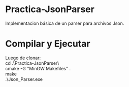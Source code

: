 # Practica-JsonParser
Implementacion básica de un parser para archivos Json.

# Compilar y Ejecutar
Luego de clonar: <br>
cd .\Practica-JsonParser\ <br>
cmake -G "MinGW Makefiles" . <br>
make <br>
.\Json_Parser.exe
